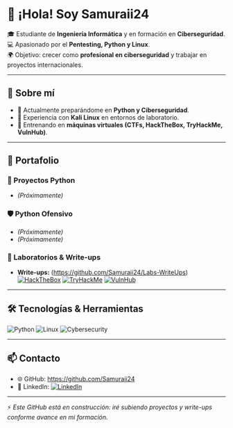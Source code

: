 # 👋 ¡Hola! Soy Samuraii24

🎓 Estudiante de **Ingeniería Informática** y en formación en **Ciberseguridad**.  
💻 Apasionado por el **Pentesting, Python y Linux**.  
🌍 Objetivo: crecer como **profesional en ciberseguridad** y trabajar en proyectos internacionales.  

---

## 🚀 Sobre mí
- 🔹 Actualmente preparándome en **Python y Ciberseguridad**.  
- 🔹 Experiencia con **Kali Linux** en entornos de laboratorio.    
- 🔹 Entrenando en **máquinas virtuales (CTFs, HackTheBox, TryHackMe, VulnHub)**.  

---

## 📂 Portafolio

### 🐍 Proyectos Python
- *(Próximamente)*

### 🛡️ Python Ofensivo
- *(Próximamente)*   
- *(Próximamente)* 

### 🧩 Laboratorios & Write-ups
- **Write-ups:** (https://github.com/Samuraii24/Labs-WriteUps)
[![HackTheBox](https://img.shields.io/badge/HackTheBox-WriteUps-green?logo=hackthebox)](https://www.hackthebox.eu/)
[![TryHackMe](https://img.shields.io/badge/TryHackMe-WriteUps-purple?logo=tryhackme)](https://tryhackme.com/)
[![VulnHub](https://img.shields.io/badge/VulnHub-Labs-orange?logo=vulnhub)](https://www.vulnhub.com/)
---

## 🛠️ Tecnologías & Herramientas
![Python](https://img.shields.io/badge/Python-3.10-blue?logo=python)
![Linux](https://img.shields.io/badge/Linux-Kali%20%7C%20Parrot-informational?logo=linux)
![Cybersecurity](https://img.shields.io/badge/Security-Pentesting-red?logo=hackaday)

---

## 📫 Contacto
- 🌐 GitHub: https://github.com/Samuraii24
- 💼 LinkedIn: [![LinkedIn](https://img.shields.io/badge/LinkedIn-Perfil-blue?logo=linkedin)](https://www.linkedin.com/in/ben-josef-sanchez-gomez/)

---

⚡ *Este GitHub está en construcción: iré subiendo proyectos y write-ups conforme avance en mi formación.*  
